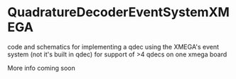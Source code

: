 # QuadratureDecoderEventSystemXMEGA
code and schematics for implementing a qdec using the XMEGA's event system (not it's built in qdec) for support of >4 qdecs on one xmega board

More info coming soon
